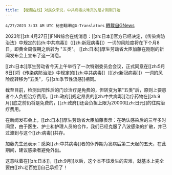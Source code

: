 ```yaml
---
title: 【秘翻在线】对民众来说，中共病毒灾难真的是才刚刚开始
---
```

`4/27/2023 3:33 AM UTC 秘密翻譯組G-Translators` [轉載自GNews](https://gnews.org/articles/1256325)

         

2023年[[zh:4月27日]]FNN综合在线消息：[[zh:日本]]官方已经决定，《传染病防治法》中规定的[[zh:中共病毒]]（[[zh:新冠病毒]]）一词的风险度将在下个月8日，即黄金周假期之后转为 "五类"。 [[zh:日本]]厚生劳动省大臣加藤在刚刚的新闻发布会上宣布了这一消息。

[[zh:日本]]厚生劳动省今天上午举行了一次特别委员会会议，正式同意在[[zh:5月8日]]将《传染病防治法》中规定的[[zh:中共病毒]]（[[zh:新冠病毒]]）一词的风险度转移为"五类"，与[[zh:季节性流感]]相同。

截至目前，检测出阳性后的门诊治疗是免费的，但转变为第"五类"后，原则上要患者个人负担治疗费用。[[zh:政府]]规定昂贵的[[zh:中共病毒]]治疗药物在[[zh:9月]]底之前仍将是免费的，[[zh:政府]]还会负担上限为20000[[zh:日元]]的住院治疗费用。

在新闻发布会上，[[zh:日本]]厚生劳动省大臣加藤表示：在确认感染后的三年多时间里，由于医生、护士和护理人员的合作，我们已经克服了八波感染的扩散，并已过渡到与这个[[zh:病毒]]共存。

加藤先生还表示：感染[[zh:中共病毒]]者的休养期为发病后第二天起的五天，在此期间，建议感染者避免外出。

这意味着在[[zh:日本]]，[[zh:9月]]以后，这个本不该发生的灾难，就基本上完全要由[[zh:老百姓]]自己承担了！
